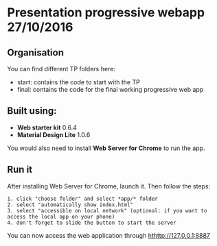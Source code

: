 # Presentation progressive webapp 27/10/2016

## Organisation

You can find different TP folders here:

- start: contains the code to start with the TP
- final: contains the code for the final working progressive web app

## Built using:

- **Web starter kit** 0.6.4
- **Material Design Lite** 1.0.6

You would also need to install **Web Server for Chrome** to run the app.

## Run it

After installing Web Server for Chrome, launch it. Then follow the steps:

    1. click "choose folder" and select *app/* folder
    2. select "automatically show index.html"
    3. select "accessible on local network" (optional: if you want to access the local app on your phone)
    4. don't forget to slide the button to start the server

You can now access the web application through [hthttp://127.0.0.1:8887](http://127.0.0.1:8887)
